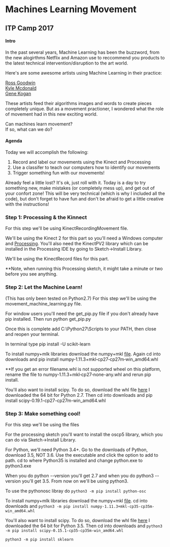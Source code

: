 # Machines Learning Movement

## ITP Camp 2017

#### Intro
In the past several years, Machine Learning has been the buzzword, from the new alogirthms Netflix and Amazon use to reccommend you products to the latest technical intervention/disruption to the art world. 

Here's are some awesome artists using Machine Learning in their practice:

[Ross Goodwin](http://rossgoodwin.com/)<br>
[Kyle Mcdonald](https://medium.com/@kcimc/a-return-to-machine-learning-2de3728558eb)<br>
[Gene Kogan](https://medium.com/@genekogan/machine-learning-for-artists-e93d20fdb097)

These artists feed their algorithms images and words to create pieces completely unique. But as a movement practioner, I wondered what the role of movement had in this new exciting world. 

Can machines learn movement? <br>
If so, what can we do?

#### Agenda

Today we will accomplish the following:

1. Record and label our movements using the Kinect and Processing
2. Use a classifer to teach our computers how to identify our movements
3. Trigger something fun with our movements!

Already feel a little lost? It's ok, just roll with it. Today is a day to try something new, make mistakes (or completely mess up), and get out of your confort zone! This will be very technical (which is why I included all the code), but don't forget to have fun and don't be afraid to get a little creative with the instructions!

### Step 1: Processing & the Kinnect
For this step we'll be using KinectRecordingMovement file.

We'll be using the Kinect 2 for this part so you'll need a Windows computer and [Processing](https://processing.org/download/). You'll also need the KinectPV2 library which can be installed in the Processing IDE by going to Sketch->Install Library.

We'll be using the KinectRecord files for this part.

**Note, when running this Processing sketch, it might take a minute or two before you see anything.

### Step 2: Let the Machine Learn!
(This has only been tested on Python2.7)
For this step we'll be using the movement_machine_learning.py file.

For window users you'll need the get\_pip.py file if you don't already have pip installed. Then run python get\_pip.py

Once this is complete add C:\Python27\Scripts to your PATH, then close and reopen your terminal.

In terminal type
pip install -U scikit-learn

To install numpy+mlk libraries download the numpy+mkl [file](http://www.lfd.uci.edu/~gohlke/pythonlibs/#numpy). Again cd into downloads and pip install numpy‑1.11.3+mkl‑cp27‑cp27m‑win_amd64.whl

**If you get an error filename.whl is not supported wheel on this platform, rename the file to numpy‑1.11.3+mkl‑cp27‑none-any.whl and rerun pip install.


You'll also want to install scipy. To do so, download the whl file [here](http://www.lfd.uci.edu/~gohlke/pythonlibs/#scipy) I downloaded the 64 bit for Python 2.7. Then cd into downloads and pip install scipy-0.19.1-cp27-cp27m-win_amd64.whl


### Step 3: Make something cool!
For this step we'll be using the files

For the processing sketch you'll want to install the oscp5 library, which you can do via Sketch->Install Library.

For Python, we'll need Python 3.4+. Go to the downloads of Python, download 3.5, NOT 3.6. Use the executable and click the option to add to path. cd to where Python35 is installed and change python.exe to python3.exe

When you do python --version you'll get 2.7 and when you do python3 --version you'll get 3.5. From now on we'll be using python3.

To use the pythonosc libray do ```python3 -m pip install python-osc```

To install numpy+mlk libraries download the numpy+mkl [file](http://www.lfd.uci.edu/~gohlke/pythonlibs/#numpy). cd into downloads and ```python3 -m pip install numpy‑1.11.3+mkl‑cp35‑cp35m-win_amd64.whl```

You'll also want to install scipy. To do so, download the whl file [here](http://www.lfd.uci.edu/~gohlke/pythonlibs/#scipy) I downloaded the 64 bit for Python 3.5. Then cd into downloads and ```python3 -m pip install scipy-0.15.1-cp35-cp35m-win_amd64.whl```

```python3 -m pip install sklearn```




